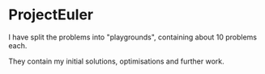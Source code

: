 # ProjectEuler

I have split the problems into "playgrounds", containing about 10 problems each. 

They contain my initial solutions, optimisations and further work.
